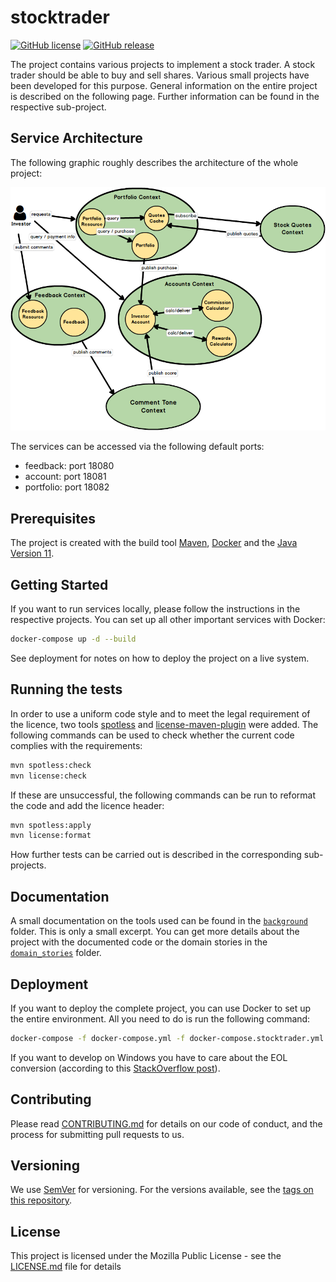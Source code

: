 # stocktrader

[![GitHub license](https://img.shields.io/github/license/whzinformatik/stocktrader)][license]
[![GitHub release](https://img.shields.io/github/v/release/whzinformatik/stocktrader)][release]

The project contains various projects to implement a stock trader. A stock trader should be able to buy and sell shares. Various small projects have been developed for this purpose. General information on the entire project is described on the following page. Further information can be found in the respective sub-project.

## Service Architecture

The following graphic roughly describes the architecture of the whole project:

[![ContextMap][contextMap]][contextMap]

The services can be accessed via the following default ports:

- feedback: port 18080
- account: port 18081
- portfolio: port 18082

## Prerequisites

The project is created with the build tool [Maven][maven], [Docker][docker] and the [Java Version 11][openjdk].

## Getting Started

If you want to run services locally, please follow the instructions in the respective projects. You can set up all other important services with Docker:

```bash
docker-compose up -d --build
```

See deployment for notes on how to deploy the project on a live system.

## Running the tests

In order to use a uniform code style and to meet the legal requirement of the licence, two tools [spotless][spotless] and [license-maven-plugin][license-plugin] were added. The following commands can be used to check whether the current code complies with the requirements:

```bash
mvn spotless:check
mvn license:check
```

If these are unsuccessful, the following commands can be run to reformat the code and add the licence header:

```bash
mvn spotless:apply
mvn license:format
```

How further tests can be carried out is described in the corresponding sub-projects.

## Documentation

A small documentation on the tools used can be found in the [`background`][documentation_background] folder. This is only a small excerpt. You can get more details about the project with the documented code or the domain stories in the [`domain_stories`][documentation_stories] folder.

## Deployment

If you want to deploy the complete project, you can use Docker to set up the entire environment. All you need to do is run the following command:

```bash
docker-compose -f docker-compose.yml -f docker-compose.stocktrader.yml up -d --build
```

If you want to develop on Windows you have to care about the EOL conversion (according to this [StackOverflow post][eol-stackoverflow]).


## Contributing

Please read [CONTRIBUTING.md][contributing] for details on our code of conduct, and the process for submitting pull requests to us.

## Versioning

We use [SemVer][versioning] for versioning. For the versions available, see the [tags on this repository][tags].

## License

This project is licensed under the Mozilla Public License - see the [LICENSE.md][license] file for details

[contextMap]: ./doc/ContextMap.png
[documentation_background]: ./doc/background
[documentation_stories]: ./doc/domain_stories
[contributing]: CONTRIBUTING.md
[license]: LICENSE.md
[versioning]: http://semver.org/
[tags]: https://github.com/whzinformatik/stocktrader/tags
[release]: https://github.com/whzinformatik/stocktrader/releases
[spotless]: https://github.com/diffplug/spotless
[license-plugin]: https://github.com/mojohaus/license-maven-plugin
[maven]: https://maven.apache.org/
[openjdk]: https://openjdk.java.net/
[docker]: https://www.docker.com/
[eol-stackoverflow]: https://stackoverflow.com/q/39912557/10951752
